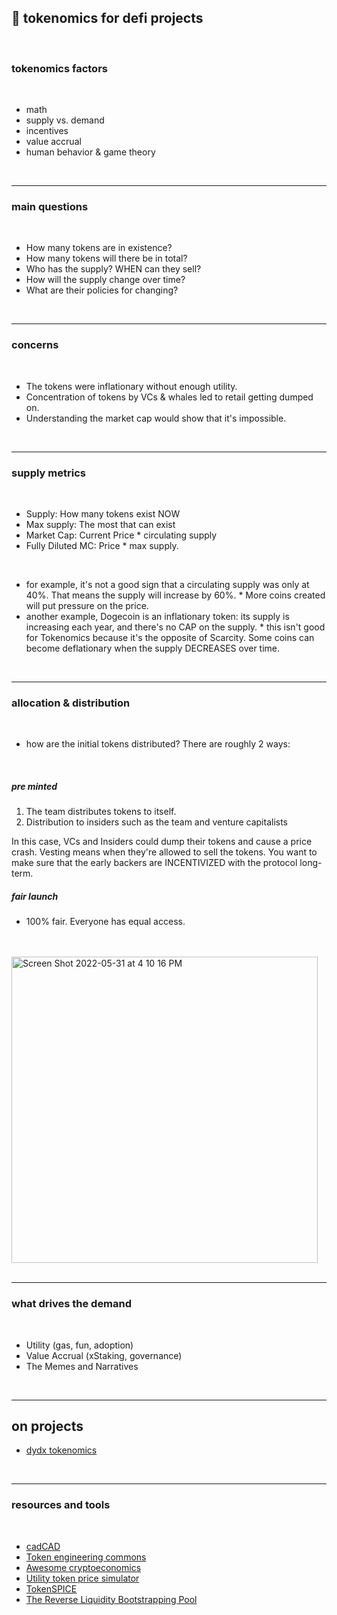 ## 🍿 tokenomics for defi projects


<br>


### tokenomics factors 

<br>

* math
* supply vs. demand
* incentives
* value accrual
* human behavior & game theory

<br>

----

### main questions

<br>

* How many tokens are in existence?
* How many tokens will there be in total? 
* Who has the supply? WHEN can they sell?
* How will the supply change over time? 
* What are their policies for changing?



<br>

---

### concerns

<br>

* The tokens were inflationary without enough utility.
* Concentration of tokens by VCs & whales led to retail getting dumped on.
* Understanding the market cap would show that it's impossible. 


<br>

---

### supply metrics

<br>

* Supply: How many tokens exist NOW
* Max supply: The most that can exist 
* Market Cap: Current Price * circulating supply
* Fully Diluted MC: Price * max supply.

<br>


* for example, it's not a good sign that a circulating supply was only at 40%. That means the supply will increase by 60%.
      * More coins created will put pressure on the price.
* another example, Dogecoin is an inflationary token: its supply is increasing each year, and there's no CAP on the supply.
      * this isn't good for Tokenomics because it's the opposite of Scarcity. Some coins can become deflationary when the supply DECREASES over time.

<br>

---

### allocation & distribution

<br>

* how are the initial tokens distributed? There are roughly 2 ways:

<br>

##### pre minted

1.  The team distributes tokens to itself.
2.  Distribution to insiders such as the team and venture capitalists

In this case, VCs and Insiders could dump their tokens and cause a price crash. 
Vesting means when they're allowed to sell the tokens. You want to make sure that the early backers are INCENTIVIZED with the protocol long-term.

##### fair launch

* 100% fair. Everyone has equal access.

<br>
<br>


<img width="490" alt="Screen Shot 2022-05-31 at 4 10 16 PM" src="https://user-images.githubusercontent.com/1130416/171298450-9c18c98a-db92-41f7-baad-1e3a180fe924.png">

<br>
<br>

---

### what drives the demand 

<br>


* Utility (gas, fun, adoption)
* Value Accrual (xStaking, governance)
* The Memes and Narratives

<br>

----

## on projects

* [dydx tokenomics](https://docs.dydx.community/dydx-governance/start-here/dydx-allocations)

<br>

---

### resources and tools

<br>

* [cadCAD](http://cadcad.org/)
* [Token engineering commons](https://tecommons.org/)
* [Awesome cryptoeconomics](https://github.com/jpantunes/awesome-cryptoeconomics)
* [Utility token price simulator](https://github.com/melonattacker/utility-token-price-simulator) 
* [TokenSPICE](https://github.com/tokenspice/tokenspice)
* [The Reverse Liquidity Bootstrapping Pool](https://tokenomicsdao.substack.com/p/the-reverse-liquidity-bootstrapping)



<br>

